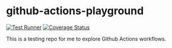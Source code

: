 # github-actions-playground

[![Test Runner](https://github.com/diafygi/github-actions-playground/actions/workflows/test-runner.yml/badge.svg)](https://github.com/diafygi/github-actions-playground/actions/workflows/test-runner.yml)
[![Coverage Status](https://coveralls.io/repos/github/diafygi/github-actions-playground/badge.svg?branch=main)](https://coveralls.io/github/diafygi/github-actions-playground?branch=main)

This is a testing repo for me to explore Github Actions workflows.

